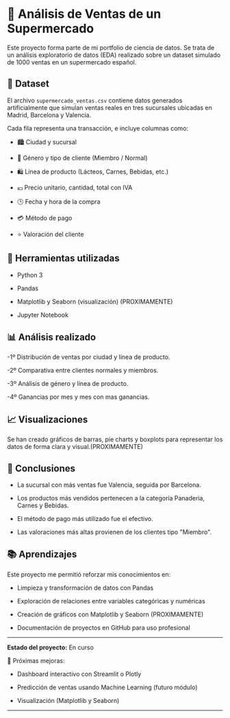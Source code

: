 # 🛒 Análisis de Ventas de un Supermercado

Este proyecto forma parte de mi portfolio de ciencia de datos. Se trata de un análisis exploratorio de datos (EDA) realizado sobre un dataset simulado de 1000 ventas en un supermercado español.

## 📁 Dataset

El archivo `supermercado_ventas.csv` contiene datos generados artificialmente que simulan ventas reales en tres sucursales ubicadas en Madrid, Barcelona y Valencia.

Cada fila representa una transacción, e incluye columnas como:

- 🏙️ Ciudad y sucursal

- 👤 Género y tipo de cliente (Miembro / Normal)

- 🛍️ Línea de producto (Lácteos, Carnes, Bebidas, etc.)

- 💶 Precio unitario, cantidad, total con IVA

- 🕒 Fecha y hora de la compra

- 💳 Método de pago

- ⭐ Valoración del cliente

## 🧪 Herramientas utilizadas

- Python 3

- Pandas

- Matplotlib y Seaborn (visualización) (PROXIMAMENTE)

- Jupyter Notebook

## 📊 Análisis realizado

-1º Distribución de ventas por ciudad y línea de producto.

-2º Comparativa entre clientes normales y miembros.

-3º Análisis de género y línea de producto.

-4º Ganancias por mes y mes con mas ganancias.

## 📈 Visualizaciones

Se han creado gráficos de barras, pie charts y boxplots para representar los datos de forma clara y visual.(PROXIMAMENTE)

## 📌 Conclusiones

- La sucursal con más ventas fue Valencia, seguida por Barcelona.

- Los productos más vendidos pertenecen a la categoría Panaderia, Carnes y Bebidas.

- El método de pago más utilizado fue el efectivo.

- Las valoraciones más altas provienen de los clientes tipo "Miembro".

## 📚 Aprendizajes

Este proyecto me permitió reforzar mis conocimientos en:

- Limpieza y transformación de datos con Pandas

- Exploración de relaciones entre variables categóricas y numéricas

- Creación de gráficos con Matplotlib y Seaborn (PROXIMAMENTE)

- Documentación de proyectos en GitHub para uso profesional

---

**Estado del proyecto:** En curso

📌 Próximas mejoras:

- Dashboard interactivo con Streamlit o Plotly

- Predicción de ventas usando Machine Learning (futuro módulo)

- Visualización (Matplotlib y Seaborn)

---
